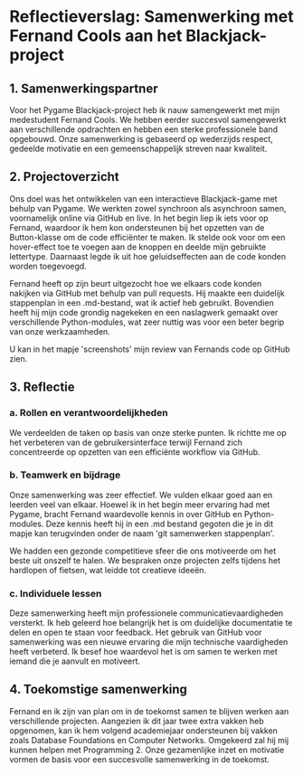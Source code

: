 # Reflectieverslag: Samenwerking met Fernand Cools aan het Blackjack-project

## 1. Samenwerkingspartner

Voor het Pygame Blackjack-project heb ik nauw samengewerkt met mijn medestudent Fernand Cools. We hebben eerder succesvol samengewerkt aan verschillende opdrachten en hebben een sterke professionele band opgebouwd. Onze samenwerking is gebaseerd op wederzijds respect, gedeelde motivatie en een gemeenschappelijk streven naar kwaliteit.

## 2. Projectoverzicht

Ons doel was het ontwikkelen van een interactieve Blackjack-game met behulp van Pygame. We werkten zowel synchroon als asynchroon samen, voornamelijk online via GitHub en live. In het begin liep ik iets voor op Fernand, waardoor ik hem kon ondersteunen bij het opzetten van de Button-klasse om de code efficiënter te maken. Ik stelde ook voor om een hover-effect toe te voegen aan de knoppen en deelde mijn gebruikte lettertype. Daarnaast legde ik uit hoe geluidseffecten aan de code konden worden toegevoegd.

Fernand heeft op zijn beurt uitgezocht hoe we elkaars code konden nakijken via GitHub met behulp van pull requests. Hij maakte een duidelijk stappenplan in een .md-bestand, wat ik actief heb gebruikt. Bovendien heeft hij mijn code grondig nagekeken en een naslagwerk gemaakt over verschillende Python-modules, wat zeer nuttig was voor een beter begrip van onze werkzaamheden.

U kan in het mapje 'screenshots' mijn review van Fernands code op GitHub zien.

## 3. Reflectie

### a. Rollen en verantwoordelijkheden

We verdeelden de taken op basis van onze sterke punten. Ik richtte me op het verbeteren van de gebruikersinterface  terwijl Fernand zich concentreerde op opzetten van een efficiënte workflow via GitHub. 

### b. Teamwerk en bijdrage

Onze samenwerking was zeer effectief. We vulden elkaar goed aan en leerden veel van elkaar. Hoewel ik in het begin meer ervaring had met Pygame, bracht Fernand waardevolle kennis in over GitHub en Python-modules. Deze kennis heeft hij in een .md bestand gegoten die je in dit mapje kan terugvinden onder de naam 'git samenwerken stappenplan'.

We hadden een gezonde competitieve sfeer die ons motiveerde om het beste uit onszelf te halen. We bespraken onze projecten zelfs tijdens het hardlopen of fietsen, wat leidde tot creatieve ideeën.

### c. Individuele lessen

Deze samenwerking heeft mijn professionele communicatievaardigheden versterkt. Ik heb geleerd hoe belangrijk het is om duidelijke documentatie te delen en open te staan voor feedback. Het gebruik van GitHub voor samenwerking was een nieuwe ervaring die mijn technische vaardigheden heeft verbeterd. Ik besef hoe waardevol het is om samen te werken met iemand die je aanvult en motiveert.

## 4. Toekomstige samenwerking

Fernand en ik zijn van plan om in de toekomst samen te blijven werken aan verschillende projecten. Aangezien ik dit jaar twee extra vakken heb opgenomen, kan ik hem volgend academiejaar ondersteunen bij vakken zoals Database Foundations en Computer Networks. Omgekeerd zal hij mij kunnen helpen met Programming 2. Onze gezamenlijke inzet en motivatie vormen de basis voor een succesvolle samenwerking in de toekomst.